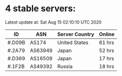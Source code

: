 # 4 stable servers:

Latest update at: Sat Aug 15 02:10:10 UTC 2020

| ID | ASN | Server Country | Online |
| -- | --- | -------------- | ------ |
| #.D09B | AS174 | United States | 61 hrs |
| #.2A79 | AS63949 | Japan | 52 hrs |
| #.D369 | AS16509 | Japan | 17 hrs |
| #.1F2B | AS49392 | Russia | 18 hrs |

